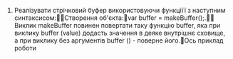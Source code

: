 1. Реалізувати стрічковий буфер використовуючи функціїї з наступним синтаксисом:Створення об'єкта:var buffer = makeBuffer();.
Виклик makeBuffer повинен повертати таку функцію buffer, яка при виклику buffer (value) додасть значення в деяке внутрішнє сховище,
а при виклику без аргументів buffer () - поверне його.Ось приклад роботи

